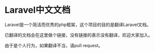 Laravel中文文档
========================

Laravel是一个简洁而优秀的php框架，这个项目的目的是翻译Laravel文档。

已翻译的文档会在这里做个链接，没有链接的表示没有翻译，欢迎大家加入。

由于是个人行为，如果翻译不当，请pull request。
